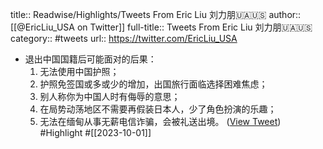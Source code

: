 title:: Readwise/Highlights/Tweets From Eric Liu 刘力朋🇺🇦🇺🇸
author:: [[@EricLiu_USA on Twitter]]
full-title:: Tweets From Eric Liu 刘力朋🇺🇦🇺🇸
category:: #tweets
url:: https://twitter.com/EricLiu_USA

- 退出中国国籍后可能面对的后果：
  1. 无法使用中国护照；
  2. 护照免签国或多或少的增加，出国旅行面临选择困难焦虑；
  3. 别人称你为中国人时有侮辱的意思；
  4. 在局势动荡地区不需要再假装日本人，少了角色扮演的乐趣；
  5. 无法在缅甸从事无薪电信诈骗，会被礼送出境。 ([View Tweet](https://twitter.com/EricLiu_USA/status/1708247128118804939)) #Highlight #[[2023-10-01]]